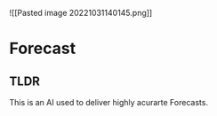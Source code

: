 ![[Pasted image 20221031140145.png]]
# Forecast

## TLDR
This is an AI used to deliver highly acurarte Forecasts. 